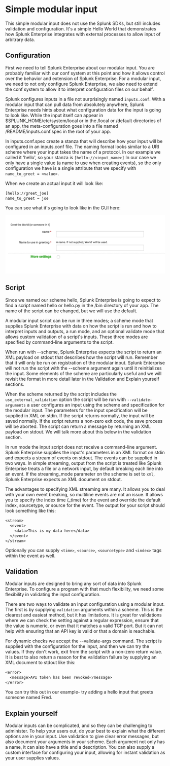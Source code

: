 # Simple modular input

This simple modular input does not use the
Splunk SDKs, but still includes validation and configuration. It's
a simple Hello World that demonstrates how Splunk Enterprise integrates
with external processes to allow input of arbitrary data.

## Configuration

First we need to tell Splunk Enterprise about our modular input. You are probably
familiar with our conf system at this point and how it allows control
over the behavior and extension of Splunk Enterprise. For a modular input, we
need to not only configure Splunk Enterprise, we also need to extend the conf system
to allow it to interpret configuration files on our behalf.

Splunk configures inputs in a file not surprisingly named `inputs.conf`. With
a modular input that can pull data from absolutely anywhere, Splunk Enterprise needs
hints about what configuration data for the input is going to look like.
While the input itself can appear in $SPLUNK_HOME/etc/system/local or in 
the /local or /default directories of an app, the meta-configuration goes
into a file named /README/inputs.conf.spec in the root of your app.

In inputs.conf.spec create a stanza that will describe how your input will be
configured in an inputs.conf file. The naming format looks similar to a URI
scheme where your input takes the name of a protocol. In our example
we called it 'hello', so your stanza is `[hello://<input_name>]` In
our case we only have a single value (a name to use when creating events), so
the only configuration we have is a single attribute that we specify with
`name_to_greet = <value>`.

When we create an actual input it will look like:

    [hello://greet_joe]
    name_to_greet = joe

You can see what it's going to look like in the GUI here:

![Add Input GUI](./appserver/static/images/hello_world_setup_input.png)

## Script

Since we named our scheme hello, Splunk Enterprise is going to expect to find a script
named hello or hello.py in the /bin directory of your app. The name of the
script can be changed, but we will use the default.

A modular input script can be run in three modes; a scheme mode that 
supplies Splunk Enterprise with data on how the script is run and how to interpret
inputs and outputs, a run mode, and an optional validate mode that allows
custom validation of a script's inputs. These three modes are specified by
command-line arguments to the script.

When run with --scheme, Splunk Enterprise expects the script to return an XML payload 
on stdout that describes how the script will run. Remember that it will only
be run on registration of the modular input. Splunk Enterprise will not run the script
with the --scheme argument again until it reinitializes the input. Some elements
of the scheme are particularly useful and we will revisit the format in more
detail later in the Validation and Explain yourself sections.

When the scheme returned by the script includes the `use_external_validation` 
option the script will be run with `--validate-arguments` 
a user configures an input using the scheme and specification for the modular input.
The parameters for the input specification will be supplied in XML on stdin.
If the script returns normally, the input will be saved normally.  If the script
returns a non-zero exit code, the save process will be aborted. The script 
can return a message by returning an XML payload on stdout. We will talk more
about this below in the validation section.

In run mode the input script does not receive a command-line argument.
Splunk Enterprise supplies the input's parameters
in an XML format on stdin and expects a stream of events on stdout. The events can
be supplied in two ways. In simple streaming, output from the script is 
treated like Splunk Enterprise treats a file or a network input, by default breaking
each line into an event. If the streaming_mode parameter on the scheme
is set to `xml`, Splunk Enterprise expects an XML document on stdout.

The advantages to specifying XML streaming are many. It allows you to deal
with your own event breaking, so multiline events are not an issue.  It 
allows you to specify the index time (_time) for the event and override 
the default index, sourcetype, or source for the event. The output for your
script should look something like this:

```{xml}
<stream>
  <event>
    <data>This is my data here</data>
  </event>
</stream>
```

Optionally you can supply `<time>`, `<source>`, `<sourcetype>` and `<index>`
tags within the event as well.

## Validation

Modular inputs are designed to bring any sort of data into Splunk Enterprise. To configure
a program with that much flexibility, we need some flexibility in validating the
input configuration.

There are two ways  to validate an input configuration using a modular input. 
The first is by supplying `validation` arguments within a scheme. This is the 
clearest and easiest method, but it has limitations. It is great for validations 
where we can check the setting against a regular expression, ensure that the 
value is numeric, or even that it matches a valid TCP port. But it can not help 
with ensuring that an API key is valid or that a domain is reachable. 

For dynamic checks we accept the --validate-args command. The script is supplied
with the configuration for the input, and then we can try the values. If they 
don't work, exit from the script with a non-zero return value. It is best to also
return a reason for the validation failure by supplying an XML document to stdout
like this:

```{xml}
<error>
  <message>API token has been revoked</message>
</error>
```

You can try this out in our example- try adding a hello input that greets someone
named Fred.

## Explain yourself

Modular inputs can be complicated, and so they can be challenging to administer.
To help your users out, do your best to explain what the different options are
in your input. Use validation to give clear error messages, but also document
your arguments in your scheme. Each argument not only has a name, it can also
have a title and a description. You can also supply a custom interface for 
configuring your input, allowing for instant validation as your user supplies
values.

